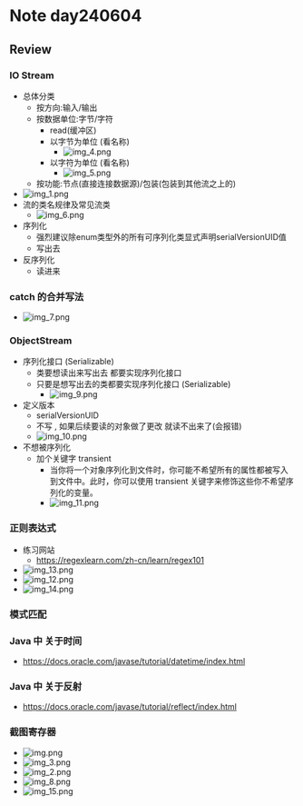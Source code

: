 # Note day240604
## Review

### IO Stream
- 总体分类
  - 按方向:输入/输出
  - 按数据单位:字节/字符
    - read(缓冲区) 
    - 以字节为单位 (看名称)
      - ![img_4.png](img_4.png)
    - 以字符为单位 (看名称)
      - ![img_5.png](img_5.png)
  - 按功能:节点(直接连接数据源)/包装(包装到其他流之上的)
- ![img_1.png](img_1.png)
- 流的类名规律及常见流类
  - ![img_6.png](img_6.png)
- 序列化
  - 强烈建议除enum类型外的所有可序列化类显式声明serialVersionUID值
  - 写出去
- 反序列化
  - 读进来
### catch 的合并写法
- ![img_7.png](img_7.png)

### ObjectStream
- 序列化接口 (Serializable)
  - 类要想读出来写出去 都要实现序列化接口
  - 只要是想写出去的类都要实现序列化接口 (Serializable)
    - ![img_9.png](img_9.png)
- 定义版本 
  -  serialVersionUID
  - 不写 , 如果后续要读的对象做了更改 就读不出来了(会报错)
  - ![img_10.png](img_10.png)
- 不想被序列化
  - 加个关键字 transient
    - 当你将一个对象序列化到文件时，你可能不希望所有的属性都被写入到文件中。此时，你可以使用 transient 关键字来修饰这些你不希望序列化的变量。
    - ![img_11.png](img_11.png)

### 正则表达式
- 练习网站
  - https://regexlearn.com/zh-cn/learn/regex101
- ![img_13.png](img_13.png)
- ![img_12.png](img_12.png)
- ![img_14.png](img_14.png)

### 模式匹配

### Java 中 关于时间
- https://docs.oracle.com/javase/tutorial/datetime/index.html

### Java 中 关于反射
- https://docs.oracle.com/javase/tutorial/reflect/index.html


### 截图寄存器
- ![img.png](img.png)
- ![img_3.png](img_3.png)
- ![img_2.png](img_2.png)
- ![img_8.png](img_8.png)
- ![img_15.png](img_15.png)